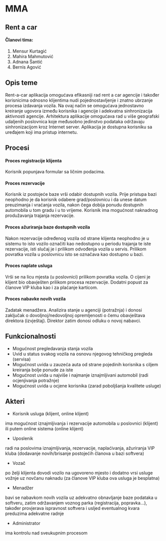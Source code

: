 ﻿# MMA
## Rent a car
#### Članovi tima:
1. Mensur Kurtagić
2. Mahira Mahmutović
3. Adnana Šantić
4. Bernis Agović

## Opis teme
Rent-a-car aplikacija omogućava efikasniji rad rent a car agencije i također korisnicima odnosno klijentima nudi pojednostavljenje i znatno ubrzanje procesa izdavanja vozila. Na ovaj način se omogućava jednostavno kreiranje ugovora između korisnika i agencije i adekvatna sinhronizacija aktivnosti agencije. Arhitektura aplikacije omogućava rad u više geografski udaljenih 
poslovnica koje međusobno jedinstvo podataka održavaju sinhronizacijom kroz Internet server. Aplikacija je dostupna korisniku sa uređajem koji ima pristup internetu. 

## Procesi
#### Proces registracije klijenta
Korisnik popunjava formular sa ličnim podacima.
#### Proces rezervacije
Korisnik iz postojeće baze vrši odabir dostupnih vozila. Prije pristupa bazi neophodno je da korisnik odabere grad/poslovnicu i da unese datum preuzimanja i vraćanja vozila, nakon čega dobija ponudu dostupnih automobila u tom gradu i u to vrijeme. Korisnik ima mogućnost naknadnog produžavanja trajanja rezervacije.
#### Proces ažuriranja baze dostupnih vozila
Nakon rezervacije određenog vozila od strane klijenta neophodno je u sistemu to isto vozilo označiti kao nedostupno u periodu trajanja te iste rezervacije, isti slučaj je i prilikom odvođenja vozila u servis. Prilikom povratka vozila u poslovnicu isto se označava kao dostupno u bazi. 
#### Proces naplate usluga
Vrši se na licu mjesta (u poslovnici) prilikom povratka vozila. O cijeni je klijent bio obavješten prilikom procesa rezervacije. Dodatni popust za članove VIP kluba kao i za plaćanje karticom.
#### Proces nabavke novih vozila
Zadatak menadžera. Analizira stanje u agenciji (potražnja) i donosi zaključak o dovoljnoj/nedovoljnoj opremljenosti o čemu obavještava direktora (izvještaj). Direktor zatim donosi odluku o novoj nabavci.

## Funkcionalnosti
- Mogućnost pregledavanja stanja vozila
- Uvid u status svakog vozila na osnovu njegovog tehničkog pregleda (servisa)
- Mogućnost uvida u zauzeća auta od strane pojedinih korisnika s ciljem kreiranja bolje ponude za iste
- Mogućnost uvida u najviše i najmanje iznajmljivani automobil (radi ocjenjivanja potražnje)
- Mogućnost uvida u ocjene korisnika (zarad poboljšanja kvalitete usluge)

## Akteri

- Korisnik usluga (klijent, online klijent)

ima mogućnost iznajmljivanja i rezervacije automobila u poslovnici (klijent) ili putem online sistema (online klijent)

- Uposlenik

radi na poslovima iznajmljivanja, rezervacije, naplaćivanja, ažuriranja VIP kluba (dodavanje novih/brisanje postojećih članova u bazi softvera)

- Vozač

po želji klijenta dovodi vozilo na ugovoreno mjesto i dodatno vrsi usluge vožnje uz novčanu naknadu (za članove VIP kluba ova usluga je besplatna)

- Menadžer

bavi se nabavkom novih vozila uz adekvatno obnavljanje baze podataka u softveru, zatim održavanjem voznog parka (registracija, popravka...), također provjerava ispravnost softvera i usljed eventualnog kvara preduzima adekvatne radnje

- Administrator

ima kontrolu nad sveukupnim procesom
